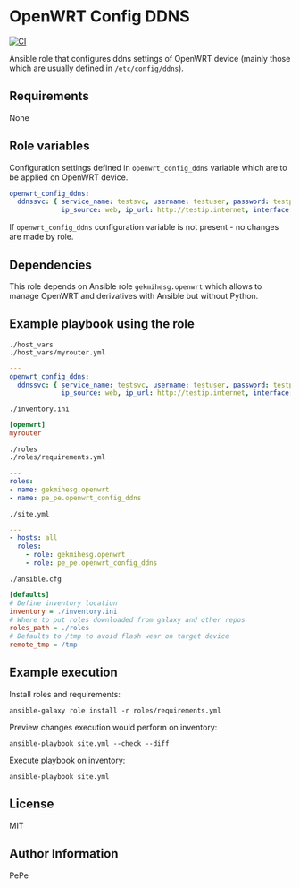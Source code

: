 OpenWRT Config DDNS
=========

[![CI](https://github.com/pe-pe/ansible_role_openwrt_config_ddns/workflows/CI/badge.svg)](https://github.com/pe-pe/ansible_role_openwrt_config_ddns/actions)

Ansible role that configures ddns settings of OpenWRT device (mainly those which are usually defined in `/etc/config/ddns`).

Requirements
------------
None

Role variables
--------------
Configuration settings defined in `openwrt_config_ddns` variable which are to be applied on OpenWRT device.
```yaml
openwrt_config_ddns:
  ddnssvc: { service_name: testsvc, username: testuser, password: testpass, domain: test.lan, lookup_host: test.lan,
             ip_source: web, ip_url: http://testip.internet, interface: test, ip_network: wan, enabled: 0 }
```
If `openwrt_config_ddns` configuration variable is not present - no changes are made by role.

Dependencies
------------
This role depends on Ansible role `gekmihesg.openwrt` which allows to manage OpenWRT and derivatives with Ansible but without Python.

Example playbook using the role
-------------------------------
`./host_vars` \
`./host_vars/myrouter.yml`
```yaml
---
openwrt_config_ddns:
  ddnssvc: { service_name: testsvc, username: testuser, password: testpass, domain: test.lan, lookup_host: test.lan,
             ip_source: web, ip_url: http://testip.internet, interface: test, ip_network: wan, enabled: 0 }
```
`./inventory.ini`
```ini
[openwrt]
myrouter
```
`./roles` \
`./roles/requirements.yml`
```yaml
---
roles:
- name: gekmihesg.openwrt
- name: pe_pe.openwrt_config_ddns
```
`./site.yml`
```yaml
---
- hosts: all
  roles:
    - role: gekmihesg.openwrt
    - role: pe_pe.openwrt_config_ddns
```
`./ansible.cfg`
```ini
[defaults]
# Define inventory location
inventory = ./inventory.ini
# Where to put roles downloaded from galaxy and other repos
roles_path = ./roles
# Defaults to /tmp to avoid flash wear on target device
remote_tmp = /tmp
```

Example execution
-----------------
Install roles and requirements:
```
ansible-galaxy role install -r roles/requirements.yml
```
Preview changes execution would perform on inventory:
```
ansible-playbook site.yml --check --diff
```
Execute playbook on inventory:
```
ansible-playbook site.yml
```
License
-------
MIT

Author Information
------------------
PePe
